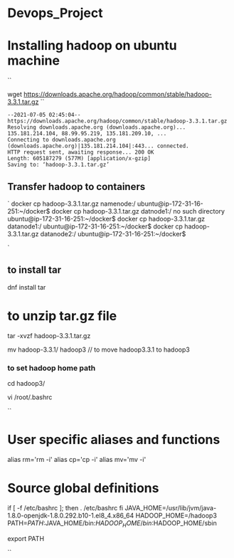 # Devops_Project

# Installing hadoop on ubuntu machine
``

wget https://downloads.apache.org/hadoop/common/stable/hadoop-3.3.1.tar.gz
``
```wget https://downloads.apache.org/hadoop/common/stable/hadoop-3.3.1.tar.gz
--2021-07-05 02:45:04--  https://downloads.apache.org/hadoop/common/stable/hadoop-3.3.1.tar.gz
Resolving downloads.apache.org (downloads.apache.org)... 135.181.214.104, 88.99.95.219, 135.181.209.10, ...
Connecting to downloads.apache.org (downloads.apache.org)|135.181.214.104|:443... connected.
HTTP request sent, awaiting response... 200 OK
Length: 605187279 (577M) [application/x-gzip]
Saving to: ‘hadoop-3.3.1.tar.gz’
```

## Transfer hadoop to containers

`
docker cp hadoop-3.3.1.tar.gz namenode:/
ubuntu@ip-172-31-16-251:~/docker$ docker cp hadoop-3.3.1.tar.gz datnode1:/
no such directory
ubuntu@ip-172-31-16-251:~/docker$ docker cp hadoop-3.3.1.tar.gz datanode1:/
ubuntu@ip-172-31-16-251:~/docker$ docker cp hadoop-3.3.1.tar.gz datanode2:/
ubuntu@ip-172-31-16-251:~/docker$ 

`
## to install tar

dnf install tar

# to unzip tar.gz file

tar -xvzf hadoop-3.3.1.tar.gz

mv hadoop-3.3.1/ hadoop3  // to move hadoop3.3.1 to hadoop3


### to set hadoop home path

cd hadoop3/

vi /root/.bashrc

``
# User specific aliases and functions

alias rm='rm -i'
alias cp='cp -i'
alias mv='mv -i'

# Source global definitions
if [ -f /etc/bashrc ]; then
        . /etc/bashrc
fi
JAVA_HOME=/usr/lib/jvm/java-1.8.0-openjdk-1.8.0.292.b10-1.el8_4.x86_64
HADOOP_HOME=/hadoop3
PATH=$PATH:$JAVA_HOME/bin:$HADOOP_HOME/bin:$HADOOP_HOME/sbin

export PATH

``


